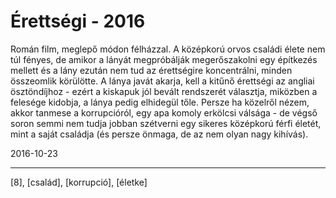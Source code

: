 # Érettségi - 2016

Román film, meglepő módon félházzal. A középkorú orvos családi élete nem túl fényes, de amikor a lányát megpróbálják megerőszakolni egy építkezés mellett és a lány ezután nem tud az érettségire koncentrálni, minden összeomlik körülötte. A lánya javát akarja, kell a kitűnő érettségi az angliai ösztöndíjhoz - ezért a kiskapuk jól bevált rendszerét választja, miközben a felesége kidobja, a lánya pedig elhidegül tőle. Persze ha közelről nézem, akkor tanmese a korrupcióról, egy apa komoly erkölcsi válsága - de végső soron semmi nem tudja jobban szétverni egy sikeres középkorú férfi életét, mint a saját családja (és persze önmaga, de az nem olyan nagy kihívás).

2016-10-23 

----

[8], [család], [korrupció], [életke]